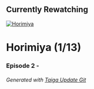 ﻿
## Currently Rewatching

[![Horimiya](https://s4.anilist.co/file/anilistcdn/media/anime/cover/medium/bx124080-yXw5kfUubV8s.jpg)](https://anilist.co/anime/124080)

# Horimiya (1/13)

### Episode 2 - 

###### *Generated with [Taiga Update Git](https://github.com/nike4613/taiga-update-git)*